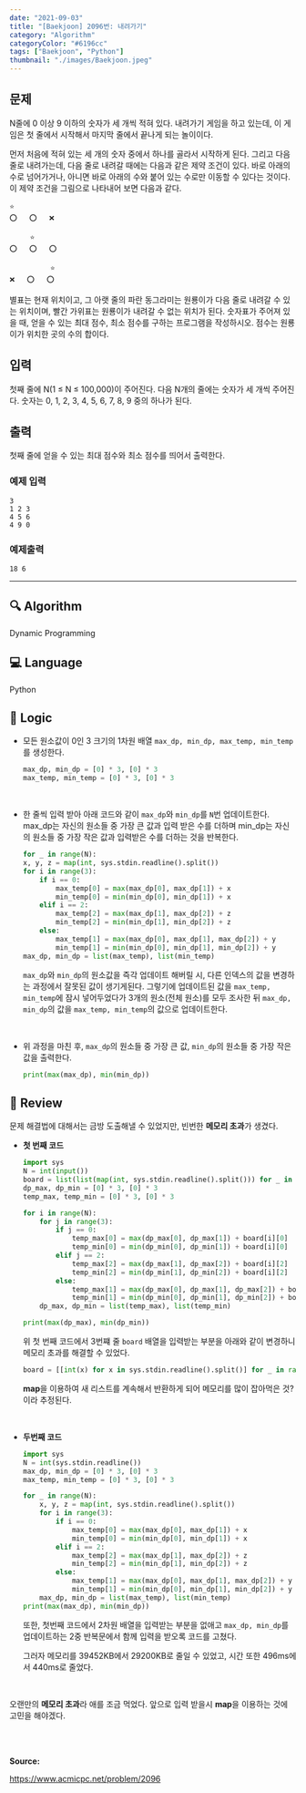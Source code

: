 ```yaml
---
date: "2021-09-03"
title: "[Baekjoon] 2096번: 내려가기"
category: "Algorithm"
categoryColor: "#6196cc"
tags: ["Baekjoon", "Python"]
thumbnail: "./images/Baekjoon.jpeg"
---
```


## 문제

N줄에 0 이상 9 이하의 숫자가 세 개씩 적혀 있다. 내려가기 게임을 하고 있는데, 이 게임은 첫 줄에서 시작해서 마지막 줄에서 끝나게 되는 놀이이다.

먼저 처음에 적혀 있는 세 개의 숫자 중에서 하나를 골라서 시작하게 된다. 그리고 다음 줄로 내려가는데, 다음 줄로 내려갈 때에는 다음과 같은 제약 조건이 있다. 바로 아래의 수로 넘어가거나, 아니면 바로 아래의 수와 붙어 있는 수로만 이동할 수 있다는 것이다. 이 제약 조건을 그림으로 나타내어 보면 다음과 같다.

```
⭐                   
⭕   ⭕   ❌      
```
```
     ⭐  
⭕   ⭕   ⭕  
```
```
          ⭐
❌   ⭕   ⭕
```

별표는 현재 위치이고, 그 아랫 줄의 파란 동그라미는 원룡이가 다음 줄로 내려갈 수 있는 위치이며, 빨간 가위표는 원룡이가 내려갈 수 없는 위치가 된다. 숫자표가 주어져 있을 때, 얻을 수 있는 최대 점수, 최소 점수를 구하는 프로그램을 작성하시오. 점수는 원룡이가 위치한 곳의 수의 합이다.

## 입력

첫째 줄에 N(1 ≤ N ≤ 100,000)이 주어진다. 다음 N개의 줄에는 숫자가 세 개씩 주어진다. 숫자는 0, 1, 2, 3, 4, 5, 6, 7, 8, 9 중의 하나가 된다.

## 출력

첫째 줄에 얻을 수 있는 최대 점수와 최소 점수를 띄어서 출력한다.

### 예제 입력

```
3
1 2 3
4 5 6
4 9 0
```

### 예제출력

```
18 6
```

<hr />

## 🔍 Algorithm

Dynamic Programming

## 💻 Language

Python

## 📍 Logic

- 모든 원소값이 0인 3 크기의 1차원 배열 `max_dp, min_dp, max_temp, min_temp`를 생성한다.

  ```python
  max_dp, min_dp = [0] * 3, [0] * 3
  max_temp, min_temp = [0] * 3, [0] * 3
  ```

<br />

- 한 줄씩 입력 받아 아래 코드와 같이 `max_dp`와 `min_dp`를 `N`번 업데이트한다. max_dp는 자신의 원소들 중 가장 큰 값과 입력 받은 수를 더하며 min_dp는 자신의 원소들 중 가장 작은 값과 입력받은 수를 더하는 것을 반복한다.

  ```python
  for _ in range(N):
  x, y, z = map(int, sys.stdin.readline().split())
  for i in range(3):
      if i == 0:
          max_temp[0] = max(max_dp[0], max_dp[1]) + x
          min_temp[0] = min(min_dp[0], min_dp[1]) + x
      elif i == 2:
          max_temp[2] = max(max_dp[1], max_dp[2]) + z
          min_temp[2] = min(min_dp[1], min_dp[2]) + z
      else:
          max_temp[1] = max(max_dp[0], max_dp[1], max_dp[2]) + y
          min_temp[1] = min(min_dp[0], min_dp[1], min_dp[2]) + y
  max_dp, min_dp = list(max_temp), list(min_temp)
  ```

  `max_dp`와 `min_dp`의 원소값을 즉각 업데이트 해버릴 시, 다른 인덱스의 값을 변경하는 과정에서 잘못된 값이 생기게된다. 그렇기에 업데이트된 값을 `max_temp, min_temp`에 잠시 넣어두었다가 3개의 원소(전체 원소)를 모두 조사한 뒤 `max_dp, min_dp`의 값을 `max_temp, min_temp`의 값으로 업데이트한다.

  <br />

- 위 과정을 마친 후, `max_dp`의 원소들 중 가장 큰 값, `min_dp`의 원소들 중 가장 작은 값을 출력한다.

  ```python
  print(max(max_dp), min(min_dp))
  ```

## 📝 Review

문제 해결법에 대해서는 금방 도출해낼 수 있었지만, 빈번한 **메모리 초과**가 생겼다.

- **첫 번째 코드**

  ```python
  import sys
  N = int(input())
  board = list(list(map(int, sys.stdin.readline().split())) for _ in range(N))
  dp_max, dp_min = [0] * 3, [0] * 3
  temp_max, temp_min = [0] * 3, [0] * 3

  for i in range(N):
      for j in range(3):
          if j == 0:
              temp_max[0] = max(dp_max[0], dp_max[1]) + board[i][0]
              temp_min[0] = min(dp_min[0], dp_min[1]) + board[i][0]
          elif j == 2:
              temp_max[2] = max(dp_max[1], dp_max[2]) + board[i][2]
              temp_min[2] = min(dp_min[1], dp_min[2]) + board[i][2]
          else:
              temp_max[1] = max(dp_max[0], dp_max[1], dp_max[2]) + board[i][1]
              temp_min[1] = min(dp_min[0], dp_min[1], dp_min[2]) + board[i][1]
      dp_max, dp_min = list(temp_max), list(temp_min)

  print(max(dp_max), min(dp_min))
  ```

  위 첫 번째 코드에서 3번쨰 줄 `board` 배열을 입력받는 부분을 아래와 같이 변경하니 메모리 초과를 해결할 수 있었다.

  ```python
  board = [[int(x) for x in sys.stdin.readline().split()] for _ in range(N)]
  ```

  **map**을 이용하여 새 리스트를 계속해서 반환하게 되어 메모리를 많이 잡아먹은 것? 이라 추정된다.

<br />

- **두번째 코드**

  ```python
  import sys
  N = int(sys.stdin.readline())
  max_dp, min_dp = [0] * 3, [0] * 3
  max_temp, min_temp = [0] * 3, [0] * 3

  for _ in range(N):
      x, y, z = map(int, sys.stdin.readline().split())
      for i in range(3):
          if i == 0:
              max_temp[0] = max(max_dp[0], max_dp[1]) + x
              min_temp[0] = min(min_dp[0], min_dp[1]) + x
          elif i == 2:
              max_temp[2] = max(max_dp[1], max_dp[2]) + z
              min_temp[2] = min(min_dp[1], min_dp[2]) + z
          else:
              max_temp[1] = max(max_dp[0], max_dp[1], max_dp[2]) + y
              min_temp[1] = min(min_dp[0], min_dp[1], min_dp[2]) + y
      max_dp, min_dp = list(max_temp), list(min_temp)
  print(max(max_dp), min(min_dp))
  ```

  또한, 첫번째 코드에서 2차원 배열을 입력받는 부분을 없애고 `max_dp, min_dp`를 업데이트하는 2중 반복문에서 함께 입력을 받오록 코드를 고쳤다.

  그러자 메모리를 39452KB에서 29200KB로 줄일 수 있었고, 시간 또한 496ms에서 440ms로 줄었다.

<br />

오랜만의 **메모리 초과**라 애를 조금 먹었다. 앞으로 입력 받을시 **map**을 이용하는 것에 고민을 해야겠다.

<br />
<br />

**Source:**

https://www.acmicpc.net/problem/2096

